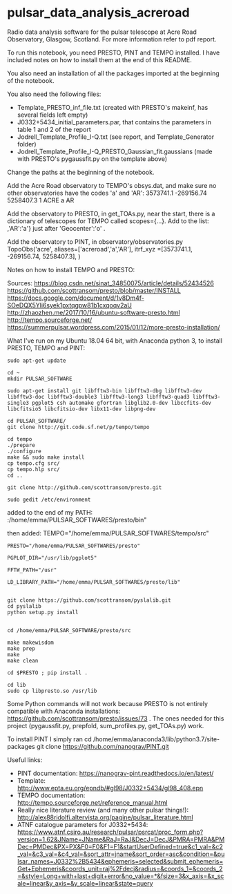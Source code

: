 # pulsar_data_analysis_acreroad

Radio data analysis software for the pulsar telescope at Acre Road Observatory, Glasgow, Scotland.
For more information refer to pdf report.

To run this notebook, you need PRESTO, PINT and TEMPO installed. I have included notes on how to install them at the end of this README.

You also need an installation of all the packages imported at the beginning of the notebook.


You also need the following files:
- Template_PRESTO_inf_file.txt (created with PRESTO's makeinf, has several fields left empty)
- J0332+5434_initial_parameters.par, that contains the parameters in table 1 and 2 of the report
- Jodrell_Template_Profile_I-Q.txt (see report, and Template_Generator folder)
- Jodrell_Template_Profile_I-Q_PRESTO_Gaussian_fit.gaussians (made with PRESTO's pygaussfit.py on the template above)


Change the paths at the beginning of the notebook.

Add the Acre Road observatory to TEMPO's obsys.dat, and make sure no other observatories have the codes 'a' and 'AR':
 3573741.1      -269156.74      5258407.3      1  ACRE                a  AR 

Add the observatory to PRESTO, in get_TOAs.py, near the start, there is a dictionary of telescopes for TEMPO called scopes={...}. Add to the list: ,'AR':'a'} just after 'Geocenter':'o' .

Add the observatory to PINT, in observatory/observatories.py
TopoObs('acre', aliases=['acreroad','a','AR'], itrf_xyz =[3573741.1, -269156.74, 5258407.3], )


Notes on how to install TEMPO and PRESTO:

Sources:
https://blog.csdn.net/sinat_34850075/article/details/52434526
https://github.com/scottransom/presto/blob/master/INSTALL
https://docs.google.com/document/d/1v8Dm4f-SOeDQX5Yli6syek1pxtqgpw81b1cxqoqv2aU
http://zhaozhen.me/2017/10/16/ubuntu-software-presto.html
http://tempo.sourceforge.net/
https://summerpulsar.wordpress.com/2015/01/12/more-presto-installation/



What I've run on my Ubuntu 18.04 64 bit, with Anaconda python 3, to install PRESTO, TEMPO and PINT:

	sudo apt-get update

	cd ~
	mkdir PULSAR_SOFTWARE

	sudo apt-get install git libfftw3-bin libfftw3-dbg libfftw3-dev libfftw3-doc libfftw3-double3 libfftw3-long3 libfftw3-quad3 libfftw3-single3 pgplot5 csh automake gfortran libglib2.0-dev libccfits-dev libcfitsio5 libcfitsio-dev libx11-dev libpng-dev 

	cd PULSAR_SOFTWARE/
	git clone http://git.code.sf.net/p/tempo/tempo

	cd tempo
	./prepare
	./configure
	make && sudo make install
	cp tempo.cfg src/
	cp tempo.hlp src/
	cd ..

	git clone http://github.com/scottransom/presto.git

	sudo gedit /etc/environment

added to the end of my PATH:
	:/home/emma/PULSAR_SOFTWARES/presto/bin"

then added:
	TEMPO="/home/emma/PULSAR_SOFTWARES/tempo/src"

	PRESTO="/home/emma/PULSAR_SOFTWARES/presto"

	PGPLOT_DIR="/usr/lib/pgplot5"

	FFTW_PATH="/usr"

	LD_LIBRARY_PATH="/home/emma/PULSAR_SOFTWARES/presto/lib"


	git clone https://github.com/scottransom/pyslalib.git
	cd pyslalib
	python setup.py install


	cd /home/emma/PULSAR_SOFTWARE/presto/src

	make makewisdom
	make prep
	make
	make clean

	cd $PRESTO ; pip install .

	cd lib
	sudo cp libpresto.so /usr/lib



Some Python commands will not work because PRESTO is not entirely compatible with Anaconda installations: https://github.com/scottransom/presto/issues/73 . The ones needed for this project (pygaussfit.py, prepfold, sum_profiles.py, get_TOAs.py) work.


To install PINT I simply ran 
	cd /home/emma/anaconda3/lib/python3.7/site-packages
	git clone https://github.com/nanograv/PINT.git


Useful links:
- PINT documentation: https://nanograv-pint.readthedocs.io/en/latest/
- Template: http://www.epta.eu.org/epndb/#gl98/J0332+5434/gl98_408.epn
- TEMPO documentation: http://tempo.sourceforge.net/reference_manual.html
- Really nice literature review (and many other pulsar things!): http://alex88ridolfi.altervista.org/pagine/pulsar_literature.html
- ATNF catalogue parameters for J0332+5434: https://www.atnf.csiro.au/research/pulsar/psrcat/proc_form.php?version=1.62&JName=JName&RaJ=RaJ&DecJ=DecJ&PMRA=PMRA&PMDec=PMDec&PX=PX&F0=F0&F1=F1&startUserDefined=true&c1_val=&c2_val=&c3_val=&c4_val=&sort_attr=jname&sort_order=asc&condition=&pulsar_names=J0332%2B5434&ephemeris=selected&submit_ephemeris=Get+Ephemeris&coords_unit=raj%2Fdecj&radius=&coords_1=&coords_2=&style=Long+with+last+digit+error&no_value=*&fsize=3&x_axis=&x_scale=linear&y_axis=&y_scale=linear&state=query


	

